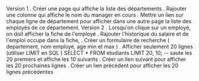  Version 1
 . Créer une page qui affiche la liste des départements
 . Rajouter une colonne qui affiche le nom du manager en cours
 . Mettre un lien sur chaque ligne de département pour afficher dans une autre page la liste des
 employés de ce département.
 Version 2
 . Lorsqu'on clique sur un employé, on doit afficher la fiche de l'employé
 . Rajouter l'historique du salaire et de l'emploi occupe dans la fiche,
 . Créer un formulaire de recherche ( departement, nom employé, age min et max )
 . Afficher seulement 20 lignes (utiliser LIMIT en SQL )
 SELECT * FROM etudiants 
LIMIT 20, 10; -- saute les 20 premiers et affiche les 10 suivants
 . Créer un lien suivant pour afficher les 20 prochaines lignes
 . Créer un lien précédent pour afficher les 20 lignes précédentes
